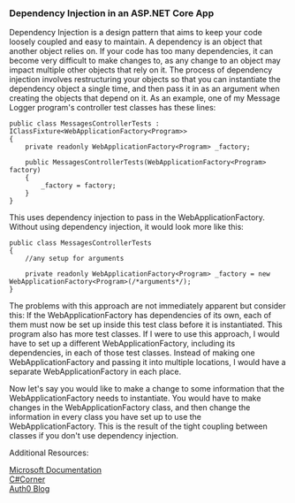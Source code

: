 ### Dependency Injection in an ASP.NET Core App

Dependency Injection is a design pattern that aims to keep your code loosely coupled and easy to maintain. A dependency is an object that another object relies on. 
If your code has too many dependencies, it can become very difficult to make changes to, as any change to an object may impact multiple other objects that rely on it.
The process of dependency injection involves restructuring your objects so that you can instantiate the dependency object a single time, and then pass it in as an
argument when creating the objects that depend on it. As an example, one of my Message Logger program's controller test classes has these lines:

```
public class MessagesControllerTests : IClassFixture<WebApplicationFactory<Program>>
{
	private readonly WebApplicationFactory<Program> _factory;

	public MessagesControllerTests(WebApplicationFactory<Program> factory)
	{
		_factory = factory;
	}
}
```

This uses dependency injection to pass in the WebApplicationFactory. Without using dependency injection, it would look more like this:

```
public class MessagesControllerTests
{
	//any setup for arguments

	private readonly WebApplicationFactory<Program> _factory = new WebApplicationFactory<Program>(/*arguments*/);
}
```

The problems with this approach are not immediately apparent but consider this: If the WebApplicationFactory has dependencies of its own, each of them must now be set up
inside this test class before it is instantiated. This program also has more test classes. If I were to use this approach, I would have to set up a different
WebApplicationFactory, including its dependencies, in each of those test classes. Instead of making one WebApplicationFactory and passing it into multiple locations,
I would have a separate WebApplicationFactory in each place.

Now let's say you would like to make a change to some information that the WebApplicationFactory needs to instantiate. You would have to make changes in the WebApplicationFactory
class, and then change the information in every class you have set up to use the WebApplicationFactory. This is the result of the tight coupling between classes if you don't use
dependency injection.  	
	
Additional Resources:

[Microsoft Documentation](https://learn.microsoft.com/en-us/dotnet/core/extensions/dependency-injection)  
[C#Corner](https://www.c-sharpcorner.com/UploadFile/85ed7a/dependency-injection-in-C-Sharp/)  
[Auth0 Blog](https://auth0.com/blog/dependency-injection-in-dotnet-core/)
